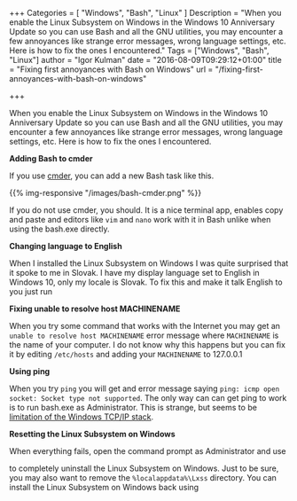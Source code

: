 +++
Categories = [ "Windows", "Bash", "Linux" ]
Description = "When you enable the Linux Subsystem on Windows in the Windows 10 Anniversary Update so you can use Bash and all the GNU utilities, you may encounter a few annoyances like strange error messages, wrong language settings, etc. Here is how to fix the ones I encountered."
Tags = ["Windows", "Bash", "Linux"]
author = "Igor Kulman"
date = "2016-08-09T09:29:12+01:00"
title = "Fixing first annoyances with Bash on Windows"
url = "/fixing-first-annoyances-with-bash-on-windows"

+++

When you enable the Linux Subsystem on Windows in the Windows 10 Anniversary Update so you can use Bash and all the GNU utilities, you may encounter a few annoyances like strange error messages, wrong language settings, etc. Here is how to fix the ones I encountered.

**Adding Bash to cmder**

If you use [cmder](http://cmder.net/), you can add a new Bash task like this.

<!--more-->

{{% img-responsive "/images/bash-cmder.png" %}}

If you do not use cmder, you should. It is a nice terminal app, enables copy and paste and editors like `vim` and `nano` work with it in Bash unlike when using the bash.exe directly.

**Changing language to English**

When I installed the Linux Subsystem on Windows I was quite surprised that it spoke to me in Slovak. I have my display language set to English in Windows 10, only my locale is Slovak. To fix this and make it talk English to you just run 

<div data-gist="8ad13c532296b721d50a1898745e40d1" data-file="english.sh"></div>

**Fixing unable to resolve host MACHINENAME**

When you try some command that works with the Internet you may get an `unable to resolve host MACHINENAME` error message where `MACHINENAME` is the name of your computer. I do not know why this happens but you can fix it by editing `/etc/hosts` and adding your `MACHINENAME` to 127.0.0.1

<div data-gist="8ad13c532296b721d50a1898745e40d1" data-file="hosts.txt"></div>

**Using ping**

When you try `ping` you will get and error message saying `ping: icmp open socket: Socket type not supported`. The only way can can get ping to work is to run bash.exe as Administrator. This is strange, but seems to be [limitation of the Windows TCP/IP stack](https://github.com/Microsoft/BashOnWindows/issues/18#issuecomment-222026969).

**Resetting the Linux Subsystem on Windows**

When everything fails, open the command prompt as Administrator and use 

<div data-gist="8ad13c532296b721d50a1898745e40d1" data-file="uninstall.cmd"></div>

to completely uninstall the Linux Subsystem on Windows. Just to be sure, you may also want to remove the `%localappdata%\Lxss` directory. You can install the Linux Subsystem on Windows back using

<div data-gist="8ad13c532296b721d50a1898745e40d1" data-file="install.cmd"></div>
